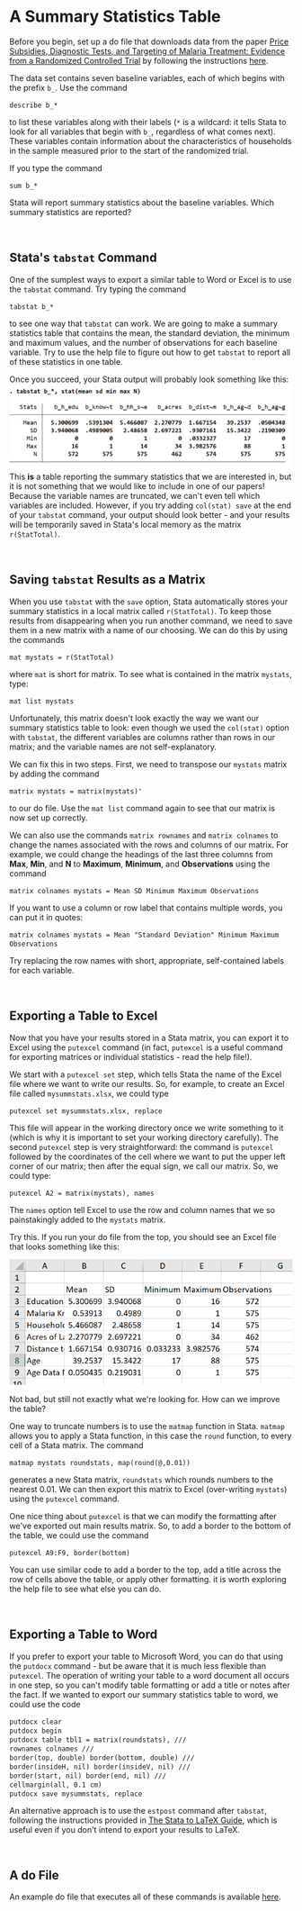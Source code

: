 # A Summary Statistics Table

Before you begin, set up a do file that 
downloads data from the paper 
[Price Subsidies, Diagnostic Tests, and Targeting of Malaria Treatment: Evidence from a Randomized Controlled Trial](https://www.aeaweb.org/articles?id=10.1257/aer.20130267) by following the instructions [here](https://pjakiela.github.io/stata/making-tables.html). 

The data set contains seven baseline variables, each of which begins with the prefix `b_`.  Use the 
command
```
describe b_*
```
to list these variables along with their labels (`*` is a wildcard:  it tells Stata to look for all variables 
that begin with `b_`, regardless of what comes next).  These variables contain information about 
the characteristics of households in the sample measured prior to the start of the 
randomized trial.  
 
If you type the command 
```
sum b_*
``` 
Stata will report summary statistics about the baseline variables.  Which summary statistics are reported?  

<br>

## Stata's `tabstat` Command

One of the sumplest ways to export a similar table to Word or Excel is to use the `tabstat` command.  Try 
typing the command 
```
tabstat b_*
```
to see one way that `tabstat` can work.  We are going to make a summary statistics table that contains 
the mean, the standard deviation, the minimum and maximum values, and the number of observations for each 
baseline variable.  Try to use the help file to figure out how to get `tabstat` to report all of these 
statistics in one table.

Once you succeed, your Stata output will probably look something like this:
![tabstat output](tabstat1.png)  
This **is** a table reporting the summary statistics that we are interested in, but it is not 
something that we would like to include in one of our papers!  Because the variable names are 
truncated, we can't even tell which variables are included.  However, if you try adding 
`col(stat) save` at the end of your `tabstat` command, your output should look better - and your results 
will be temporarily saved in Stata's local memory as the matrix `r(StatTotal)`.

<br>

## Saving `tabstat` Results as a Matrix

When you use `tabstat` with the `save` option, Stata automatically stores your summary statistics 
in a local matrix called `r(StatTotal)`.  To keep those results from disappearing when you run another command, 
we need to save them in a new matrix with a name of our choosing.  We can do this by using the commands
```
mat mystats = r(StatTotal)
```
where `mat` is short for matrix.  To see what is contained in the matrix `mystats`, type:
```
mat list mystats
```
Unfortunately, this matrix doesn't look exactly the way we want our summary statistics table to look:  even 
though we used the `col(stat)` option with `tabstat`, the different variables are columns rather than rows 
in our matrix; and the variable names are not self-explanatory.  

We can fix this in two steps.  First, we need to transpose our `mystats` matrix by adding the command 
```
matrix mystats = matrix(mystats)'
```
to our do file.  Use the `mat list` command again to see that our matrix is now set up correctly.  

We can also use the commands `matrix rownames` and `matrix colnames` to change the names associated 
with the rows and columns of our matrix.  For example, we could change the headings of the last 
three columns from **Max**, **Min**, and **N** to **Maximum**, **Minimum**, and **Observations** using the command
```
matrix colnames mystats = Mean SD Minimum Maximum Observations
```
If you want to use a column or row label that contains multiple words, you can put it in quotes:
```
matrix colnames mystats = Mean "Standard Deviation" Minimum Maximum Observations
```
Try replacing the row names with short, appropriate, self-contained labels for each variable.

<br>

## Exporting a Table to Excel

Now that you have your results stored in a Stata matrix, you can export it to Excel 
using the `putexcel` command (in fact, `putexcel` is a useful command for exporting matrices 
or individual statistics - read the help file!).

We start with a `putexcel set` step, which tells Stata the name of the Excel file where we want 
to write our results.  So, for example, to create an Excel file called `mysummstats.xlsx`, we could type 
```
putexcel set mysummstats.xlsx, replace
```
This file will appear in the working directory once we write something to it (which is why 
it is important to set your working directory carefully).  The second `putexcel` step is very 
straightforward:  the command is `putexcel` followed by the coordinates of the cell where we want to put 
the upper left corner of our matrix; then after the equal sign, we call our matrix.  So, we could type:
```
putexcel A2 = matrix(mystats), names 
```
The `names` option tell Excel to use the row and column names that we so painstakingly added 
to the `mystats` matrix.  

Try this.  If you run your do file from the top, you should see an Excel file that looks something like this:  

![Excel table 1](excel-summstats.png)  

Not bad, but still not exactly what we're looking for.  How can we improve the table?  

One way to truncate numbers is to use the `matmap` function in Stata.  `matmap` allows you to apply a Stata function, 
in this case the `round` function, to every cell of a Stata matrix.  The command
```
matmap mystats roundstats, map(round(@,0.01))
```
generates a new Stata matrix, `roundstats` which rounds numbers to the nearest 0.01.  We can then export this matrix 
to Excel (over-writing `mystats`) using the `putexcel` command.

One nice thing about `putexcel` is that we can modify the formatting after we've exported out main results matrix.  So, 
to add a border to the bottom of the table, we could use the command
```
putexcel A9:F9, border(bottom)
```
You can use similar code to add a border to the top, add a title across the row of cells above the table, or apply other 
formatting.  it is worth exploring the help file to see what else you can do.

<br>

## Exporting a Table to Word

If you prefer to export your table to Microsoft Word, you can do that using the `putdocx` command - but be aware 
that it is much less flexible than `putexcel`.  The operation of writing your table to a word document all occurs in one step,
so you can't modify table formatting or add a title or notes after the fact.  If we wanted to export our summary statistics 
table to word, we could use the code
```
putdocx clear
putdocx begin
putdocx table tbl1 = matrix(roundstats), ///
rownames colnames ///
border(top, double) border(bottom, double) ///
border(insideH, nil) border(insideV, nil) ///
border(start, nil) border(end, nil) ///
cellmargin(all, 0.1 cm) 
putdocx save mysummstats, replace
```

An alternative approach is to use the `estpost` command after `tabstat`, following 
the instructions provided in [The Stata to LaTeX Guide](https://medium.com/the-stata-guide/the-stata-to-latex-guide-6e7ed5622856), 
which is useful even if you don't intend to export your results to LaTeX.

<br>

## A do File

An example do file that executes all of these commands is available [here](summ-stats-example.do).


